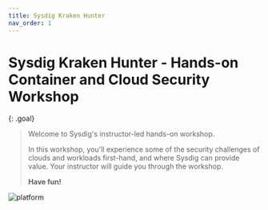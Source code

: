 ```yaml
---
title: Sysdig Kraken Hunter
nav_order: 1
---
```


# Sysdig Kraken Hunter - Hands-on Container and Cloud Security Workshop

{: .goal}
> Welcome to Sysdig's instructor-led hands-on workshop. 
>
>In this workshop, you'll experience some of the security challenges of clouds and workloads first-hand, and where Sysdig can provide value. Your instructor will guide you through the workshop.
>
> **Have fun!**

![platform]({{site.baseurl}}/assets/images/platform.png)


